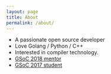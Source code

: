 ```yaml
---
layout: page
title: About
permalink: /about/
---
```


- A passionate open source developer 
- Love Golang / Python / C++ 
- Interested in compiler technology.
- [GSoC 2018 mentor](https://summerofcode.withgoogle.com/archive/2018/projects/5370686482677760/)
- [GSoC 2017 student](https://summerofcode.withgoogle.com/archive/2017/projects/5352263690223616/)
